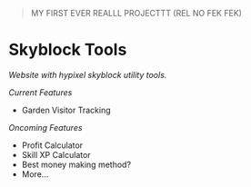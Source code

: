 > MY FIRST EVER REALLL PROJECTTT (REL NO FEK FEK)

# Skyblock Tools
*Website with hypixel skyblock utility tools.*

*Current Features*
- Garden Visitor Tracking

*Oncoming Features*
- Profit Calculator
- Skill XP Calculator
- Best money making method?
- More...
